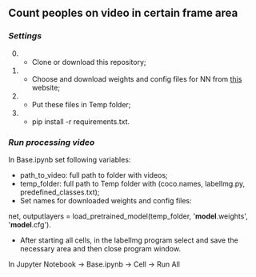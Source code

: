 ## Count peoples on video in certain frame area

### _Settings_
0) - Clone or download this repository;
1) - Choose and download weights and config files for NN from [this](https://pjreddie.com/darknet/yolo/, 'pjreddie.com') website;
2) - Put these files in Temp folder;
3) - pip install -r requirements.txt.

### _Run processing video_
In Base.ipynb set following variables:
  - path_to_video: full path to folder with videos;
  - temp_folder: full path to Temp folder with (coco.names, labelImg.py, predefined_classes.txt);
  - Set names for downloaded weights and config files:
  
  net, outputlayers = load_pretrained_model(temp_folder, '**model**.weights', '**model**.cfg').
  - After starting all cells, in the labelImg program select and save the necessary area and then close program window.

In Jupyter Notebook -> Base.ipynb -> Cell -> Run All
